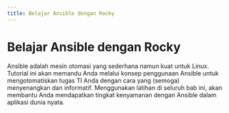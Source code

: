 ```yaml
---
title: Belajar Ansible dengan Rocky
---
```


# Belajar Ansible dengan Rocky

Ansible adalah mesin otomasi yang sederhana namun kuat untuk Linux. Tutorial ini akan memandu Anda melalui konsep penggunaan Ansible untuk mengotomatiskan tugas TI Anda dengan cara yang (semoga) menyenangkan dan informatif. Menggunakan latihan di seluruh bab ini, akan membantu Anda mendapatkan tingkat kenyamanan dengan Ansible dalam aplikasi dunia nyata.
